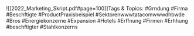 
![[2022_Marketing_Skript.pdf#page=100]]Tags & Topics:
   #Grndung
   #Firma
   #Beschftigte
   #ProductPraxisbeispiel
   #Sektorenwwwtatacomwwwdhbwde
   #Bros
   #Energiekonzerne
   #Expansion
   #Hotels
   #Erffnung
   #Firmen
   #Erhhung
   #beschftigter
   #Stahlkonzerns